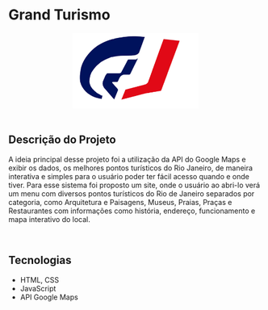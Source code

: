 # Grand Turismo
<div align="center">
<img src="https://github.com/GabsLima19/Grand-Turismo/blob/main/imagens/Logobeta2.png" height="150px" width="250px">
</div>

<br>

## Descrição do Projeto
A ideia principal desse projeto foi a utilização da API do Google Maps e exibir os dados, os melhores
pontos turísticos do Rio Janeiro, de maneira interativa e simples para o usuário poder ter
fácil acesso quando e onde tiver. Para esse sistema foi proposto um site, onde o usuário ao abri-lo verá um
menu com diversos pontos turísticos do Rio de Janeiro separados por categoria, como
Arquitetura e Paisagens, Museus, Praias, Praças e Restaurantes com informações como
história, endereço, funcionamento e mapa interativo do local.

<br>

## Tecnologias
- HTML, CSS
- JavaScript
- API Google Maps

<br>
